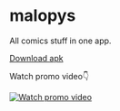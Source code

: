 # malopys
All comics stuff in one app.

[Download apk](https://api.onedrive.com/v1.0/shares/u!aHR0cHM6Ly8xZHJ2Lm1zL3UvcyFBcDMwMVN0amRycFNreXFOd1VtbHdZa25PYjBTP2U9NmU4NGE4/root/content)

Watch promo video👇


[![Watch promo video](https://api.onedrive.com/v1.0/shares/u!aHR0cHM6Ly8xZHJ2Lm1zL3UvcyFBcDMwMVN0amRycFNreXZMS2hxZDJ3QnpiUkw5P2U9anBobXVh/root/content)](https://www.youtube.com/watch?v=2QzZwBSUsv0)
